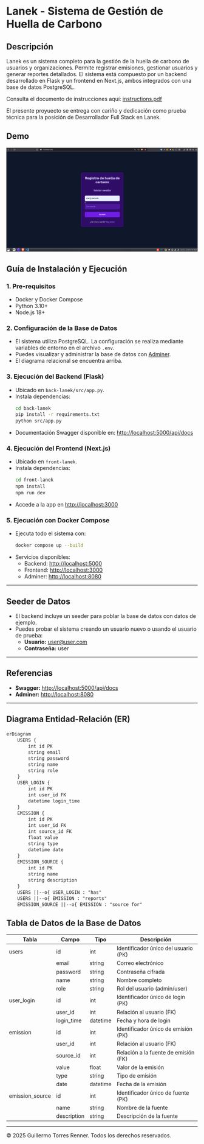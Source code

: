 # Lanek - Sistema de Gestión de Huella de Carbono

## Descripción

Lanek es un sistema completo para la gestión de la huella de carbono de usuarios y organizaciones. Permite registrar emisiones, gestionar usuarios y generar reportes detallados. El sistema está compuesto por un backend desarrollado en Flask y un frontend en Next.js, ambos integrados con una base de datos PostgreSQL.

Consulta el documento de instrucciones aquí: [instructions.pdf](./instructions.pdf)

El presente proyuecto se entrega con cariño y dedicación como prueba técnica para la posición de Desarrollador Full Stack en Lanek.

## Demo

![Demo de Lanek](./demo.gif)

## Guía de Instalación y Ejecución

### 1. Pre-requisitos

- Docker y Docker Compose
- Python 3.10+
- Node.js 18+

### 2. Configuración de la Base de Datos

- El sistema utiliza PostgreSQL. La configuración se realiza mediante variables de entorno en el archivo `.env`.
- Puedes visualizar y administrar la base de datos con [Adminer](http://localhost:8080).
- El diagrama relacional se encuentra arriba.

### 3. Ejecución del Backend (Flask)

- Ubicado en `back-lanek/src/app.py`.
- Instala dependencias:
  ```bash
  cd back-lanek
  pip install -r requirements.txt
  python src/app.py
  ```
- Documentación Swagger disponible en: [http://localhost:5000/api/docs](http://localhost:5000/api/docs)

### 4. Ejecución del Frontend (Next.js)

- Ubicado en `front-lanek`.
- Instala dependencias:
  ```bash
  cd front-lanek
  npm install
  npm run dev
  ```
- Accede a la app en [http://localhost:3000](http://localhost:3000)

### 5. Ejecución con Docker Compose

- Ejecuta todo el sistema con:
  ```bash
  docker compose up --build
  ```
- Servicios disponibles:
  - Backend: [http://localhost:5000](http://localhost:5000)
  - Frontend: [http://localhost:3000](http://localhost:3000)
  - Adminer: [http://localhost:8080](http://localhost:8080)

---

## Seeder de Datos

- El backend incluye un seeder para poblar la base de datos con datos de ejemplo.
- Puedes probar el sistema creando un usuario nuevo o usando el usuario de prueba:
  - **Usuario:** user@user.com
  - **Contraseña:** user

---

## Referencias

- **Swagger:** [http://localhost:5000/api/docs](http://localhost:5000/api/docs)
- **Adminer:** [http://localhost:8080](http://localhost:8080)

---

## Diagrama Entidad-Relación (ER)

```mermaid
erDiagram
    USERS {
        int id PK
        string email
        string password
        string name
        string role
    }
    USER_LOGIN {
        int id PK
        int user_id FK
        datetime login_time
    }
    EMISSION {
        int id PK
        int user_id FK
        int source_id FK
        float value
        string type
        datetime date
    }
    EMISSION_SOURCE {
        int id PK
        string name
        string description
    }
    USERS ||--o{ USER_LOGIN : "has"
    USERS ||--o{ EMISSION : "reports"
    EMISSION_SOURCE ||--o{ EMISSION : "source for"
```

## Tabla de Datos de la Base de Datos

| Tabla           | Campo       | Tipo     | Descripción                          |
| --------------- | ----------- | -------- | ------------------------------------ |
| users           | id          | int      | Identificador único del usuario (PK) |
|                 | email       | string   | Correo electrónico                   |
|                 | password    | string   | Contraseña cifrada                   |
|                 | name        | string   | Nombre completo                      |
|                 | role        | string   | Rol del usuario (admin/user)         |
| user_login      | id          | int      | Identificador único de login (PK)    |
|                 | user_id     | int      | Relación al usuario (FK)             |
|                 | login_time  | datetime | Fecha y hora de login                |
| emission        | id          | int      | Identificador único de emisión (PK)  |
|                 | user_id     | int      | Relación al usuario (FK)             |
|                 | source_id   | int      | Relación a la fuente de emisión (FK) |
|                 | value       | float    | Valor de la emisión                  |
|                 | type        | string   | Tipo de emisión                      |
|                 | date        | datetime | Fecha de la emisión                  |
| emission_source | id          | int      | Identificador único de fuente (PK)   |
|                 | name        | string   | Nombre de la fuente                  |
|                 | description | string   | Descripción de la fuente             |

---

© 2025 Guillermo Torres Renner. Todos los derechos reservados.

